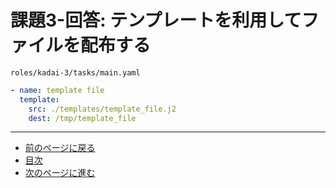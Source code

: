 # 課題3-回答: テンプレートを利用してファイルを配布する

`roles/kadai-3/tasks/main.yaml`

```yaml
- name: template file
  template:
    src: ./templates/template_file.j2
    dest: /tmp/template_file
```

---

- [前のページに戻る](step6.md)
- [目次](README.md)
- [次のページに進む](step7.md)

